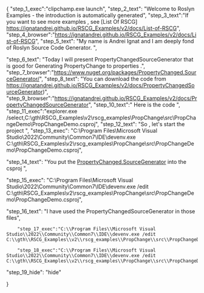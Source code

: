 {
    "step_1_exec":"clipchamp.exe launch",
    "step_2_text": "Welcome to Roslyn Examples - the introduction is automatically generated",
    "step_3_text":"If you want to see more examples , see  [List Of RSCG] https://ignatandrei.github.io/RSCG_Examples/v2/docs/List-of-RSCG",
    "step_4_browser":"https://ignatandrei.github.io/RSCG_Examples/v2/docs/List-of-RSCG",
    "step_5_text": "My name is Andrei Ignat and I am deeply fond of Roslyn Source Code Generator. ",

"step_6_text": "Today I will present PropertyChangedSourceGenerator  that is good for Generating PropertyChange to properties .",
"step_7_browser":"https://www.nuget.org/packages/PropertyChanged.SourceGenerator/",
"step_8_text": "You can download the code from https://ignatandrei.github.io/RSCG_Examples/v2/docs/PropertyChangedSourceGenerator)",
"step_9_browser":"https://ignatandrei.github.io/RSCG_Examples/v2/docs/PropertyChangedSourceGenerator",
"step_10_text":" Here is the code ",
"step_11_exec":"explorer.exe /select,C:\\gth\\RSCG_Examples\\v2\\rscg_examples\\PropChange\\src\\PropChangeDemo\\PropChangeDemo.csproj",
"step_12_text": "So , let's start the project ",
"step_13_exec": "C:\\Program Files\\Microsoft Visual Studio\\2022\\Community\\Common7\\IDE\\devenv.exe C:\\gth\\RSCG_Examples\\v2\\rscg_examples\\PropChange\\src\\PropChangeDemo\\PropChangeDemo.csproj",

"step_14_text": "You put the  [PropertyChanged.SourceGenerator](https://www.nuget.org/packages/PropertyChanged.SourceGenerator/) into the csproj ",

"step_15_exec": "C:\\Program Files\\Microsoft Visual Studio\\2022\\Community\\Common7\\IDE\\devenv.exe /edit C:\\gth\\RSCG_Examples\\v2\\rscg_examples\\PropChange\\src\\PropChangeDemo\\PropChangeDemo.csproj",

"step_16_text": "I have used the PropertyChangedSourceGenerator in those files",


        "step_17_exec":"C:\\Program Files\\Microsoft Visual Studio\\2022\\Community\\Common7\\IDE\\devenv.exe /edit C:\\gth\\RSCG_Examples\\v2\\rscg_examples\\PropChange\\src\\PropChangeDemo\\Person.cs",
    
        "step_18_exec":"C:\\Program Files\\Microsoft Visual Studio\\2022\\Community\\Common7\\IDE\\devenv.exe /edit C:\\gth\\RSCG_Examples\\v2\\rscg_examples\\PropChange\\src\\PropChangeDemo\\Program.cs",
    
"step_19_hide": "hide"


}